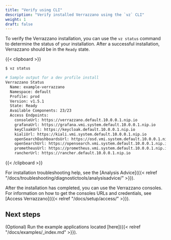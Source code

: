```yaml
---
title: "Verify using CLI"
description: "Verify installed Verrazzano using the `vz` CLI"
weight: 1
draft: false
---
```


To verify the Verrazzano installation, you can use the `vz status` command to determine the status of your installation.  After a successful installation, Verrazzano should be in the `Ready` state.

{{< clipboard >}}
```bash
$ vz status

# Sample output for a dev profile install
Verrazzano Status
  Name: example-verrazzano
  Namespace: default
  Profile: prod
  Version: v1.5.1
  State: Ready
  Available Components: 23/23
  Access Endpoints:
    consoleUrl: https://verrazzano.default.10.0.0.1.nip.io
    grafanaUrl: https://grafana.vmi.system.default.10.0.0.1.nip.io
    keyCloakUrl: https://keycloak.default.10.0.0.1.nip.io
    kialiUrl: https://kiali.vmi.system.default.10.0.0.1.nip.io
    openSearchDashboardsUrl: https://osd.vmi.system.default.10.0.0.1.nip.io
    openSearchUrl: https://opensearch.vmi.system.default.10.0.0.1.nip.io
    prometheusUrl: https://prometheus.vmi.system.default.10.0.0.1.nip.io
    rancherUrl: https://rancher.default.10.0.0.1.nip.io
```
{{< /clipboard >}}

For installation troubleshooting help, see the [Analysis Advice]({{< relref "/docs/troubleshooting/diagnostictools/analysisadvice/" >}}).

After the installation has completed, you can use the Verrazzano consoles.
For information on how to get the consoles URLs and credentials, see [Access Verrazzano]({{< relref "/docs/setup/access/" >}}).

## Next steps

(Optional) Run the example applications located [here]({{< relref "/docs/examples/_index.md" >}}).
